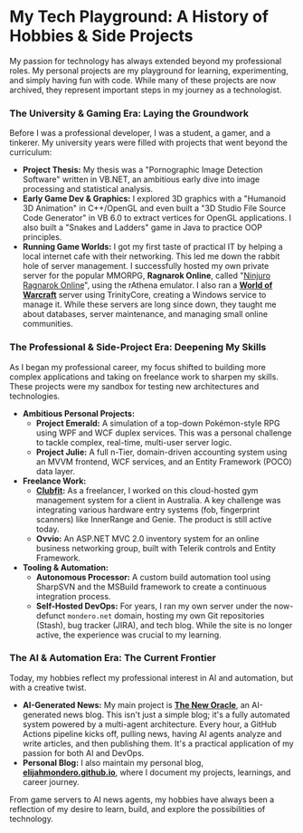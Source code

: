 # My Tech Playground: A History of Hobbies & Side Projects

My passion for technology has always extended beyond my professional roles. My personal projects are my playground for learning, experimenting, and simply having fun with code. While many of these projects are now archived, they represent important steps in my journey as a technologist.

### The University & Gaming Era: Laying the Groundwork

Before I was a professional developer, I was a student, a gamer, and a tinkerer. My university years were filled with projects that went beyond the curriculum:

-   **Project Thesis:** My thesis was a "Pornographic Image Detection Software" written in VB.NET, an ambitious early dive into image processing and statistical analysis.
-   **Early Game Dev & Graphics:** I explored 3D graphics with a "Humanoid 3D Animation" in C++/OpenGL and even built a "3D Studio File Source Code Generator" in VB 6.0 to extract vertices for OpenGL applications. I also built a "Snakes and Ladders" game in Java to practice OOP principles.
-   **Running Game Worlds:** I got my first taste of practical IT by helping a local internet cafe with their networking. This led me down the rabbit hole of server management. I successfully hosted my own private server for the popular MMORPG, **Ragnarok Online**, called "[Ninjuro Ragnarok Online](https://ratemyserver.net/index.php?page=detailedlistserver&serid=14090&url_sname=Ninjuro%20Ragnarok%20Online)", using the rAthena emulator. I also ran a **[World of Warcraft](https://www.xtremetop100.com/sitedetails-1132330192)** server using TrinityCore, creating a Windows service to manage it. While these servers are long since down, they taught me about databases, server maintenance, and managing small online communities.

### The Professional & Side-Project Era: Deepening My Skills

As I began my professional career, my focus shifted to building more complex applications and taking on freelance work to sharpen my skills. These projects were my sandbox for testing new architectures and technologies.

-   **Ambitious Personal Projects:**
    -   **Project Emerald:** A simulation of a top-down Pokémon-style RPG using WPF and WCF duplex services. This was a personal challenge to tackle complex, real-time, multi-user server logic.
    -   **Project Julie:** A full n-Tier, domain-driven accounting system using an MVVM frontend, WCF services, and an Entity Framework (POCO) data layer.
-   **Freelance Work:**
    -   **[Clubfit](https://www.clubfitsoftware.com.au/):** As a freelancer, I worked on this cloud-hosted gym management system for a client in Australia. A key challenge was integrating various hardware entry systems (fob, fingerprint scanners) like InnerRange and Genie. The product is still active today.
    -   **Ovvio:** An ASP.NET MVC 2.0 inventory system for an online business networking group, built with Telerik controls and Entity Framework.
-   **Tooling & Automation:**
    -   **Autonomous Processor:** A custom build automation tool using SharpSVN and the MSBuild framework to create a continuous integration process.
    -   **Self-Hosted DevOps:** For years, I ran my own server under the now-defunct `mondero.net` domain, hosting my own Git repositories (Stash), bug tracker (JIRA), and tech blog. While the site is no longer active, the experience was crucial to my learning.

### The AI & Automation Era: The Current Frontier

Today, my hobbies reflect my professional interest in AI and automation, but with a creative twist.

-   **AI-Generated News:** My main project is **[The New Oracle](https://theneworacle.github.io)**, an AI-generated news blog. This isn't just a simple blog; it's a fully automated system powered by a multi-agent architecture. Every hour, a GitHub Actions pipeline kicks off, pulling news, having AI agents analyze and write articles, and then publishing them. It's a practical application of my passion for both AI and DevOps.
-   **Personal Blog:** I also maintain my personal blog, **[elijahmondero.github.io](https://elijahmondero.github.io)**, where I document my projects, learnings, and career journey.

From game servers to AI news agents, my hobbies have always been a reflection of my desire to learn, build, and explore the possibilities of technology.
